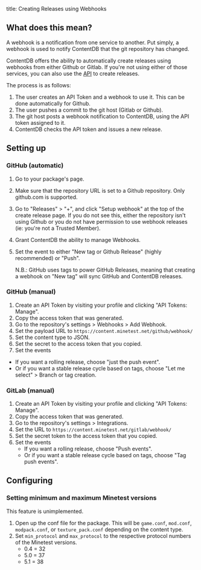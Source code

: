 title: Creating Releases using Webhooks

## What does this mean?

A webhook is a notification from one service to another. Put simply, a webhook
is used to notify ContentDB that the git repository has changed.

ContentDB offers the ability to automatically create releases using webhooks
from either Github or Gitlab. If you're not using either of those services,
you can also use the [API](../api) to create releases.

The process is as follows:

1. The user creates an API Token and a webhook to use it. This can be done automatically
   for Github.
2. The user pushes a commit to the git host (Gitlab or Github).
3. The git host posts a webhook notification to ContentDB, using the API token assigned to it.
4. ContentDB checks the API token and issues a new release.

## Setting up

### GitHub (automatic)

1. Go to your package's page.
2. Make sure that the repository URL is set to a Github repository.
   Only github.com is supported.
3. Go to "Releases" > "+", and click "Setup webhook" at the top of the create release
   page.
   If you do not see this, either the repository isn't using Github or you do
   not have permission to use webhook releases (ie: you're not a Trusted Member).
4. Grant ContentDB the ability to manage Webhooks.
5. Set the event to either "New tag or Github Release" (highly recommended) or "Push".

   N.B.: GitHub uses tags to power GitHub Releases, meaning that creating a webhook
   on "New tag" will sync GitHub and ContentDB releases.

### GitHub (manual)

1. Create an API Token by visiting your profile and clicking "API Tokens: Manage".
2. Copy the access token that was generated.
3. Go to the repository's settings > Webhooks > Add Webhook.
4. Set the payload URL to `https://content.minetest.net/github/webhook/`
5. Set the content type to JSON.
6. Set the secret to the access token that you copied.
7. Set the events
  * If you want a rolling release, choose "just the push event".
  * Or if you want a stable release cycle based on tags,
    choose "Let me select" > Branch or tag creation.

### GitLab (manual)

1. Create an API Token by visiting your profile and clicking "API Tokens: Manage".
2. Copy the access token that was generated.
3. Go to the repository's settings > Integrations.
4. Set the URL to `https://content.minetest.net/gitlab/webhook/`
6. Set the secret token to the access token that you copied.
7. Set the events
    * If you want a rolling release, choose "Push events".
    * Or if you want a stable release cycle based on tags,
      choose "Tag push events".

## Configuring

### Setting minimum and maximum Minetest versions

<p class="alert alert-info">
	This feature is unimplemented.
</p>

1. Open up the conf file for the package.
   This will be `game.conf`, `mod.conf`, `modpack.conf`, or `texture_pack.conf`
   depending on the content type.
2. Set `min_protocol` and `max_protocol` to the respective protocol numbers
   of the Minetest versions.
     * 0.4 = 32
     * 5.0 = 37
     * 5.1 = 38
